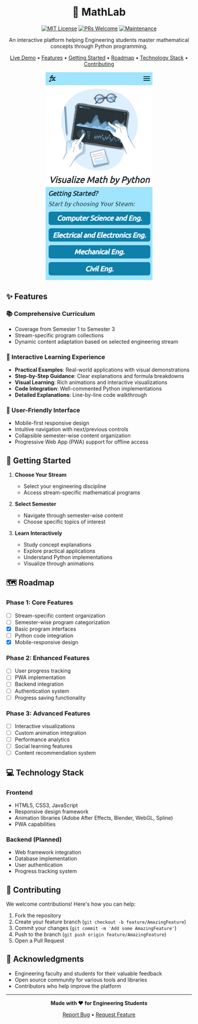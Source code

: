<div align="center"> 

# 🔢 MathLab

[![MIT License](https://img.shields.io/badge/License-MIT-green.svg)](https://choosealicense.com/licenses/mit/)
[![PRs Welcome](https://img.shields.io/badge/PRs-welcome-brightgreen.svg?style=flat-square)](http://makeapullrequest.com)
[![Maintenance](https://img.shields.io/badge/Maintained%3F-yes-green.svg)](https://github.com/your/repo/graphs/commit-activity)

An interactive platform helping Engineering students master mathematical concepts through Python programming.

[Live Demo](https://harshavardhan-md.github.io/MathLab/) • [Features](#features) • [Getting Started](#getting-started) • [Roadmap](#roadmap) • [Technology Stack](#technology-stack) • [Contributing](#contributing)

![MathLab Demo](https://github.com/harshavardhan-md/assets_for_all_repos/blob/main/MathLab/HomeScreen.png?raw=true)

</div>

## ✨ Features

### 📚 Comprehensive Curriculum
- Coverage from Semester 1 to Semester 3
- Stream-specific program collections
- Dynamic content adaptation based on selected engineering stream

### 🎯 Interactive Learning Experience
- **Practical Examples**: Real-world applications with visual demonstrations
- **Step-by-Step Guidance**: Clear explanations and formula breakdowns
- **Visual Learning**: Rich animations and interactive visualizations
- **Code Integration**: Well-commented Python implementations
- **Detailed Explanations**: Line-by-line code walkthrough

### 📱 User-Friendly Interface
- Mobile-first responsive design
- Intuitive navigation with next/previous controls
- Collapsible semester-wise content organization
- Progressive Web App (PWA) support for offline access

## 🚀 Getting Started

1. **Choose Your Stream**
   - Select your engineering discipline
   - Access stream-specific mathematical programs

2. **Select Semester**
   - Navigate through semester-wise content
   - Choose specific topics of interest

3. **Learn Interactively**
   - Study concept explanations
   - Explore practical applications
   - Understand Python implementations
   - Visualize through animations

## 🗺️ Roadmap

### Phase 1: Core Features
- [ ] Stream-specific content organization
- [ ] Semester-wise program categorization
- [x] Basic program interfaces
- [ ] Python code integration
- [x] Mobile-responsive design

### Phase 2: Enhanced Features
- [ ] User progress tracking
- [ ] PWA implementation
- [ ] Backend integration
- [ ] Authentication system
- [ ] Progress saving functionality

### Phase 3: Advanced Features
- [ ] Interactive visualizations
- [ ] Custom animation integration
- [ ] Performance analytics
- [ ] Social learning features
- [ ] Content recommendation system

## 💻 Technology Stack

### Frontend
- HTML5, CSS3, JavaScript
- Responsive design framework
- Animation libraries (Adobe After Effects, Blender, WebGL, Spline)
- PWA capabilities

### Backend (Planned)
- Web framework integration
- Database implementation
- User authentication
- Progress tracking system

## 🤝 Contributing

We welcome contributions! Here's how you can help:

1. Fork the repository
2. Create your feature branch (`git checkout -b feature/AmazingFeature`)
3. Commit your changes (`git commit -m 'Add some AmazingFeature'`)
4. Push to the branch (`git push origin feature/AmazingFeature`)
5. Open a Pull Request

## 🙏 Acknowledgments

- Engineering faculty and students for their valuable feedback
- Open source community for various tools and libraries
- Contributors who help improve the platform

---

<div align="center">

**Made with ❤️ for Engineering Students**

[Report Bug](https://github.com/your/repo/issues) • [Request Feature](https://github.com/your/repo/issues)

</div>
